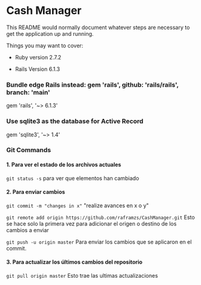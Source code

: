 # Cash Manager

This README would normally document whatever steps are necessary to get the
application up and running.

Things you may want to cover:

* Ruby version 2.7.2 

* Rails Version 6.1.3

### Bundle edge Rails instead: gem 'rails', github: 'rails/rails', branch: 'main'
gem 'rails', '~> 6.1.3'
### Use sqlite3 as the database for Active Record
gem 'sqlite3', '~> 1.4'

### Git Commands

#### 1. Para ver el estado de los archivos actuales
`git status -s` para ver que elementos han cambiado

#### 2. Para enviar cambios
`git commit -m "changes in x"` "realize avances en x o y"

`git remote add origin https://github.com/raframzs/CashManager.git` Esto se hace solo la primera
vez para adicionar el origen o destino de los cambios a enviar

`git push -u origin master` Para enviar los cambios que se aplicaron en el commit.

#### 3. Para actualizar los últimos cambios del repositorio
`git pull origin master` Esto trae las ultimas actualizaciones
